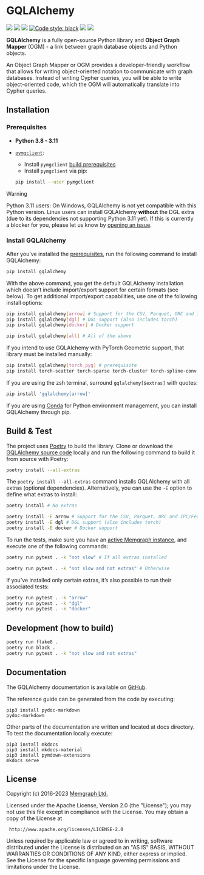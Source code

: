 # GQLAlchemy

<p>
    <a href="https://github.com/memgraph/gqlalchemy/actions"><img src="https://github.com/memgraph/gqlalchemy/workflows/Build%20and%20Test/badge.svg" /></a>
    <a href="https://github.com/memgraph/gqlalchemy/blob/main/LICENSE"><img src="https://img.shields.io/github/license/memgraph/gqlalchemy" /></a>
    <a href="https://pypi.org/project/gqlalchemy"><img src="https://img.shields.io/pypi/v/gqlalchemy" /></a>
    <a href="https://github.com/psf/black"><img alt="Code style: black" src="https://img.shields.io/badge/code%20style-black-000000.svg"></a>
    <a href="https://memgraph.com/docs/gqlalchemy" alt="Documentation"><img src="https://img.shields.io/badge/documentation-GQLAlchemy-orange" /></a>
    <a href="https://github.com/memgraph/gqlalchemy/stargazers" alt="Stargazers"><img src="https://img.shields.io/github/stars/memgraph/gqlalchemy?style=social" /></a>
</p>

**GQLAlchemy** is a fully open-source Python library and **Object Graph Mapper** (OGM) - a link between graph database objects and Python objects.

An Object Graph Mapper or OGM provides a developer-friendly workflow that allows for writing object-oriented notation to communicate with graph databases. Instead of writing Cypher queries, you will be able to write object-oriented code, which the OGM will automatically translate into Cypher queries.

## Installation

### Prerequisites

- **Python 3.8 - 3.11**
- [`pymgclient`](https://github.com/memgraph/pymgclient):

  - Install `pymgclient` [build prerequisites](https://memgraph.github.io/pymgclient/introduction.html#build-prerequisites)
  - Install `pymgclient` via pip:

  ```bash
  pip install --user pymgclient
  ```

> [!WARNING]  
> Python 3.11 users: On Windows, GQLAlchemy is not yet compatible with this Python version. Linux users can install GQLAlchemy **without** the DGL extra (due to its dependencies not supporting Python 3.11 yet). If this is currently a blocker for you, please let us know by [opening an issue](https://github.com/memgraph/gqlalchemy/issues).

### Install GQLAlchemy

After you’ve installed the [prerequisites](#prerequisites), run the following command to install
GQLAlchemy:

```bash
pip install gqlalchemy
```

With the above command, you get the default GQLAlchemy installation which
doesn’t include import/export support for certain formats (see below). To get
additional import/export capabilities, use one of the following install options:

```bash
pip install gqlalchemy[arrow] # Support for the CSV, Parquet, ORC and IPC/Feather/Arrow formats
pip install gqlalchemy[dgl] # DGL support (also includes torch)
pip install gqlalchemy[docker] # Docker support

pip install gqlalchemy[all] # All of the above
```

If you intend to use GQLAlchemy with PyTorch Geometric support, that library must be installed manually:

```bash
pip install gqlalchemy[torch_pyg] # prerequisite
pip install torch-scatter torch-sparse torch-cluster torch-spline-conv torch-geometric -f https://data.pyg.org/whl/torch-1.13.0+cpu.html"
```

If you are using the zsh terminal, surround `gqlalchemy[$extras]` with quotes:

```bash
pip install 'gqlalchemy[arrow]'
```

If you are using [Conda](https://docs.conda.io/en/latest/) for Python environment management, you can install GQLAlchemy through pip.

## Build & Test

The project uses [Poetry](https://python-poetry.org/) to build the library. Clone or download the [GQLAlchemy source code](https://github.com/memgraph/gqlalchemy) locally and run the following command to build it from source with Poetry:

```bash
poetry install --all-extras
```

The `poetry install --all-extras` command installs GQLAlchemy with all extras
(optional dependencies). Alternatively, you can use the `-E` option to define
what extras to install:

```bash
poetry install # No extras

poetry install -E arrow # Support for the CSV, Parquet, ORC and IPC/Feather/Arrow formats
poetry install -E dgl # DGL support (also includes torch)
poetry install -E docker # Docker support
```

To run the tests, make sure you have an [active Memgraph instance](https://memgraph.com/docs/getting-started), and execute one of the following commands:

```bash
poetry run pytest . -k "not slow" # If all extras installed

poetry run pytest . -k "not slow and not extras" # Otherwise
```

If you’ve installed only certain extras, it’s also possible to run their associated tests:

```bash
poetry run pytest . -k "arrow"
poetry run pytest . -k "dgl"
poetry run pytest . -k "docker"
```

## Development (how to build)

```bash
poetry run flake8 .
poetry run black .
poetry run pytest . -k "not slow and not extras"
```

## Documentation

The GQLAlchemy documentation is available on [GitHub](https://memgraph.github.io/gqlalchemy/).

The reference guide can be generated from the code by executing:

```
pip3 install pydoc-markdown
pydoc-markdown
```

Other parts of the documentation are written and located at docs directory. To test the documentation locally execute:

```
pip3 install mkdocs
pip3 install mkdocs-material
pip3 install pymdown-extensions
mkdocs serve
```

## License

Copyright (c) 2016-2023 [Memgraph Ltd.](https://memgraph.com)

Licensed under the Apache License, Version 2.0 (the "License"); you may not use
this file except in compliance with the License. You may obtain a copy of the
License at

     http://www.apache.org/licenses/LICENSE-2.0

Unless required by applicable law or agreed to in writing, software distributed
under the License is distributed on an "AS IS" BASIS, WITHOUT WARRANTIES OR
CONDITIONS OF ANY KIND, either express or implied. See the License for the
specific language governing permissions and limitations under the License.
